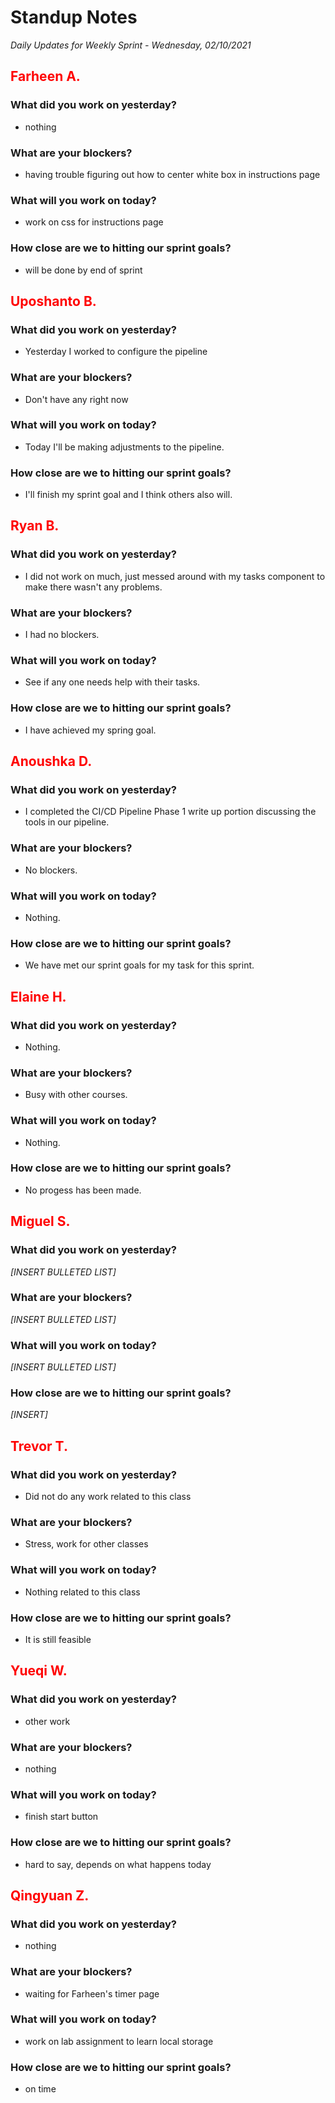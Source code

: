 # Standup Notes

_Daily Updates for Weekly Sprint - Wednesday, 02/10/2021_

## <span style="color: red;">Farheen A.</span>

### What did you work on yesterday?

- nothing

### What are your blockers?

- having trouble figuring out how to center white box in instructions page

### What will you work on today?

- work on css for instructions page

### How close are we to hitting our sprint goals?

- will be done by end of sprint

## <span style="color: red;">Uposhanto B.</span>

### What did you work on yesterday?

- Yesterday I worked to configure the pipeline

### What are your blockers?

- Don't have any right now

### What will you work on today?

- Today I'll be making adjustments to the pipeline.

### How close are we to hitting our sprint goals?

- I'll finish my sprint goal and I think others also will.

## <span style="color: red;">Ryan B.</span>

### What did you work on yesterday?

- I did not work on much, just messed around with my tasks component to make there wasn't any problems.

### What are your blockers?

- I had no blockers.

### What will you work on today?

- See if any one needs help with their tasks.

### How close are we to hitting our sprint goals?

- I have achieved my spring goal.

## <span style="color: red;">Anoushka D.</span>

### What did you work on yesterday?

- I completed the CI/CD Pipeline Phase 1 write up portion discussing the tools in our pipeline.

### What are your blockers?

- No blockers.

### What will you work on today?

- Nothing.

### How close are we to hitting our sprint goals?

- We have met our sprint goals for my task for this sprint.

## <span style="color: red;">Elaine H.</span>

### What did you work on yesterday?

- Nothing.

### What are your blockers?

- Busy with other courses.

### What will you work on today?

- Nothing.

### How close are we to hitting our sprint goals?

- No progess has been made.

## <span style="color: red;">Miguel S.</span>

### What did you work on yesterday?

_[INSERT BULLETED LIST]_

### What are your blockers?

_[INSERT BULLETED LIST]_

### What will you work on today?

_[INSERT BULLETED LIST]_

### How close are we to hitting our sprint goals?

_[INSERT]_

## <span style="color: red;">Trevor T.</span>

### What did you work on yesterday?

- Did not do any work related to this class

### What are your blockers?

- Stress, work for other classes

### What will you work on today?

- Nothing related to this class

### How close are we to hitting our sprint goals?

- It is still feasible

## <span style="color: red;">Yueqi W.</span>

### What did you work on yesterday?

- other work

### What are your blockers?

- nothing

### What will you work on today?

- finish start button

### How close are we to hitting our sprint goals?

- hard to say, depends on what happens today

## <span style="color: red;">Qingyuan Z.</span>

### What did you work on yesterday?

- nothing

### What are your blockers?

- waiting for Farheen's timer page

### What will you work on today?

- work on lab assignment to learn local storage

### How close are we to hitting our sprint goals?

- on time
